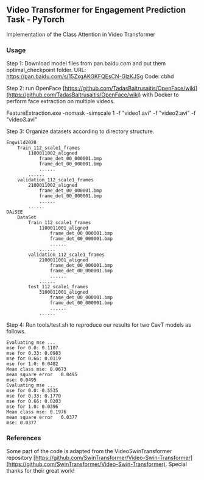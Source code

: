 ## Video Transformer for Engagement Prediction Task - PyTorch
Implementation of the Class Attention in Video Transformer

### Usage
Step 1: Download model files from pan.baidu.com and put them optimal_checkpoint folder.
URL: https://pan.baidu.com/s/15ZxgAKGKFQEsCN-GlzKJSg
Code: cbhd

Step 2: run OpenFace [https://github.com/TadasBaltrusaitis/OpenFace/wiki](https://github.com/TadasBaltrusaitis/OpenFace/wiki) 
   with Docker to perform face extraction on multiple videos.

FeatureExtraction.exe -nomask -simscale 1  -f "video1.avi" -f "video2.avi" -f "video3.avi"

Step 3: Organize datasets according to directory structure.

```
Engwild2020
	Train_112_scale1_frames
		1100011002_aligned
			frame_det_00_000001.bmp
			frame_det_00_000001.bmp
			......
		......
	validation_112_scale1_frames
		2100011002_aligned
			frame_det_00_000001.bmp
			frame_det_00_000001.bmp
			......
		......
DAiSEE
    DataSet
		Train_112_scale1_frames
			1100011001_aligned
			    frame_det_00_000001.bmp
				frame_det_00_000001.bmp
				......
			......
		validation_112_scale1_frames
		    2100011001_aligned
			    frame_det_00_000001.bmp
				frame_det_00_000001.bmp
				......
			......
	    test_112_scale1_frames
		    3100011001_aligned
			    frame_det_00_000001.bmp
				frame_det_00_000001.bmp
				......
			......
```

Step 4: Run tools/test.sh to reproduce our results for two CavT models as follows.

```
Evaluating mse ...
mse for 0.0: 0.1107
mse for 0.33: 0.0983
mse for 0.66: 0.0119
mse for 1.0: 0.0482
Mean class mse: 0.0673
mean square error	0.0495
mse: 0.0495
Evaluating mse ...
mse for 0.0: 0.5535
mse for 0.33: 0.1770
mse for 0.66: 0.0203
mse for 1.0: 0.0396
Mean class mse: 0.1976
mean square error	0.0377
mse: 0.0377
```

### References
Some part of the code is adapted from the VideoSwinTransformer repository [https://github.com/SwinTransformer/Video-Swin-Transformer](https://github.com/SwinTransformer/Video-Swin-Transformer).
Special thanks for their great work!
